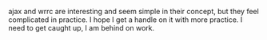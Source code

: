 ajax and wrrc are interesting and seem simple in their concept, but they feel complicated in practice. I hope I get a handle on it with more practice. I need to get caught up, I  am behind on work. 

